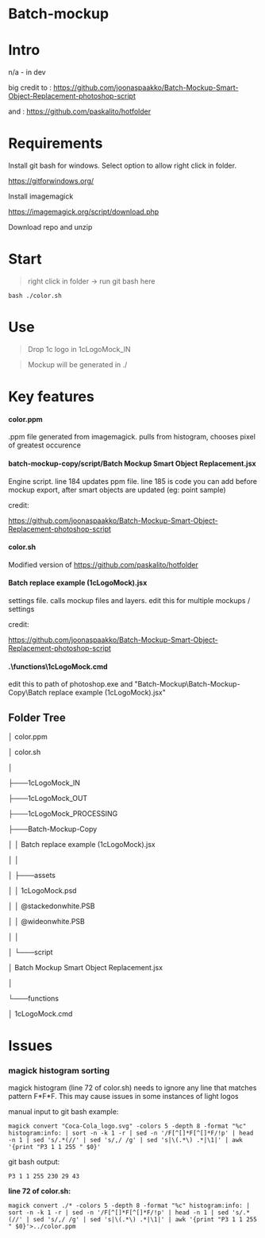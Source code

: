 # Batch-mockup

# Intro

n/a - in dev

big credit to : https://github.com/joonaspaakko/Batch-Mockup-Smart-Object-Replacement-photoshop-script

and : https://github.com/paskalito/hotfolder

# Requirements

Install git bash for windows. Select option to allow right click in folder.
 
https://gitforwindows.org/

Install imagemagick 

https://imagemagick.org/script/download.php

Download repo and unzip

# Start

>right click in folder -> run git bash here

```
bash ./color.sh
```

# Use

>Drop 1c logo in 1cLogoMock_IN

>Mockup will be generated in ./

# Key features

#### color.ppm

.ppm file generated from imagemagick. pulls from histogram, chooses pixel of greatest occurence

#### batch-mockup-copy/script/Batch Mockup Smart Object Replacement.jsx

Engine script. line 184 updates ppm file. line 185 is code you can add before mockup export, after smart objects are updated (eg: point sample)

credit: 

https://github.com/joonaspaakko/Batch-Mockup-Smart-Object-Replacement-photoshop-script 

#### color.sh

Modified version of https://github.com/paskalito/hotfolder

#### Batch replace example (1cLogoMock).jsx

settings file. calls mockup files and layers. edit this for multiple mockups / settings

credit:

https://github.com/joonaspaakko/Batch-Mockup-Smart-Object-Replacement-photoshop-script

#### .\functions\1cLogoMock.cmd

edit this to path of photoshop.exe and "Batch-Mockup\Batch-Mockup-Copy\Batch replace example (1cLogoMock).jsx"

## Folder Tree

│   color.ppm

│   color.sh

│

├───1cLogoMock_IN

├───1cLogoMock_OUT

├───1cLogoMock_PROCESSING

├───Batch-Mockup-Copy

│   │   Batch replace example (1cLogoMock).jsx

│   │

│   ├───assets

│   │       1cLogoMock.psd

│   │       @stackedonwhite.PSB

│   │       @wideonwhite.PSB

│   │

│   └───script

│           Batch Mockup Smart Object Replacement.jsx

│

└───functions

│           1cLogoMock.cmd

# Issues
### magick histogram sorting
magick histogram (line 72 of color.sh) needs to ignore any line that matches pattern F\*F\*F. This may cause issues in some instances of light logos

manual input to git bash example:
 
```
magick convert "Coca-Cola_logo.svg" -colors 5 -depth 8 -format "%c" histogram:info: | sort -n -k 1 -r | sed -n '/F[^[]*F[^[]*F/!p' | head -n 1 | sed 's/.*(//' | sed 's/,/ /g' | sed 's|\(.*\) .*|\1|' | awk '{print "P3 1 1 255 " $0}'
```

git bash output: 

```
P3 1 1 255 230 29 43

```

**line 72 of color.sh:** 

```
magick convert ./* -colors 5 -depth 8 -format "%c" histogram:info: | sort -n -k 1 -r | sed -n '/F[^[]*F[^[]*F/!p' | head -n 1 | sed 's/.*(//' | sed 's/,/ /g' | sed 's|\(.*\) .*|\1|' | awk '{print "P3 1 1 255 " $0}'>../color.ppm
```

